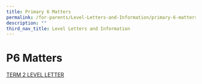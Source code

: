 ```yaml
---
title: Primary 6 Matters
permalink: /for-parents/Level-Letters-and-Information/primary-6-matters
description: ""
third_nav_title: Level Letters and Information
---
```

# P6 Matters

[TERM 2 LEVEL LETTER](/files/P6%20Term%202%20Level%20Letter%20%20Calendar.pdf)